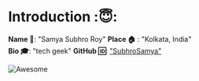 # Introduction :😇:
**Name :name_badge:**:  "Samya Subhro Roy"
**Place :house:** : "Kolkata, India"  
**Bio :mortar_board:**: "tech geek" 
**GitHub :id:**: ["SubhroSamya"](https://github.com/SubhroSamya )  

![Awesome](https://awesome.re/badge.svg)
 
